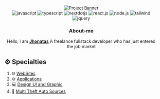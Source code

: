 <div align="center">
  <br />
    <a href="https://youtu.be/oKIThIihv60" target="_blank">
      <img src="https://cdn.discordapp.com/attachments/1079570865089417396/1220836957051945061/Banner_White.png?ex=66106404&is=65fdef04&hm=a28687f3cf802313681485576b85d4521566927a5d5d4ddc1021c7b2886b786e&" alt="Project Banner">
    </a>
  <br />

  <div>
    <img src="https://img.shields.io/badge/-JavaScript_-black?style=for-the-badge&logoColor=black&logo=javascript&color=D5FF7C" alt="javascript" />
    <img src="https://img.shields.io/badge/-TypeScript-black?style=for-the-badge&logoColor=white&logo=typescript&color=3178C6" alt="typescript" />
    <img src="https://img.shields.io/badge/-Next_JS-black?style=for-the-badge&logoColor=white&logo=nextdotjs&color=303030" alt="nextdotjs" />
    <img src="https://img.shields.io/badge/-React.Js_-black?style=for-the-badge&logoColor=black&logo=react&color=4FF4FF" alt="react.js" />
    <img src="https://img.shields.io/badge/-Node.Js_-black?style=for-the-badge&logoColor=black&logo=node.js&color=68FF89" alt="node.js" />
    <img src="https://img.shields.io/badge/-Tailwind_-black?style=for-the-badge&logoColor=black&logo=tailwindcss&color=68C9FF" alt="tailwind" />
    <img src="https://img.shields.io/badge/-Jquery_-black?style=for-the-badge&logoColor=white&logo=jquery&color=9969FF" alt="jquery" />
  </div>

  <h3 align="center">About-me</h3>

   <div align="center">
     Hello, I am <a href="" target="_blank"><b>Jhonatas</b></a> A freelance fullstack developer who has just entered the job market
    </div>
</div>

## ⚙️ <a name="table">Specialties</a>

1. 🌐 [WebSites](#websites)
2. ⚙️ [Applications](#applications)
3. 💻 [Design UI and Graphic](#design)
4. 🧶 [Multi Theft Auto Sources](#mta)
